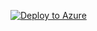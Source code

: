 [![Deploy to Azure](http://azuredeploy.net/deploybutton.png)](https://portal.azure.com/#create/Microsoft.Template/uri/https%3A%2F%2Fraw.githubusercontent.com%2FJasonConger%2Fsplunk-azure-functions-graph%2Fmaster%2Fdeploy%2FazureDeploy.json)